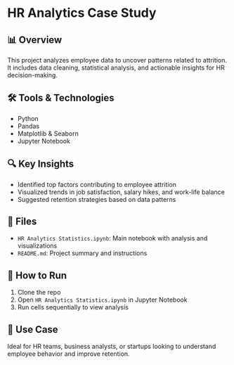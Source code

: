 # HR Analytics Case Study

## 📊 Overview
This project analyzes employee data to uncover patterns related to attrition. It includes data cleaning, statistical analysis, and actionable insights for HR decision-making.

## 🛠️ Tools & Technologies
- Python
- Pandas
- Matplotlib & Seaborn
- Jupyter Notebook

## 🔍 Key Insights
- Identified top factors contributing to employee attrition
- Visualized trends in job satisfaction, salary hikes, and work-life balance
- Suggested retention strategies based on data patterns

## 📁 Files
- `HR Analytics Statistics.ipynb`: Main notebook with analysis and visualizations
- `README.md`: Project summary and instructions

## 🚀 How to Run
1. Clone the repo
2. Open `HR Analytics Statistics.ipynb` in Jupyter Notebook
3. Run cells sequentially to view analysis

## 📌 Use Case
Ideal for HR teams, business analysts, or startups looking to understand employee behavior and improve retention.


